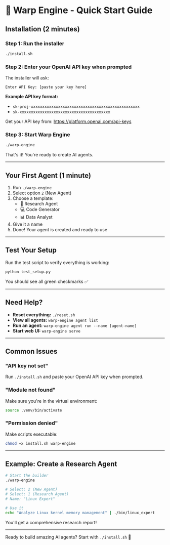 # 🚀 Warp Engine - Quick Start Guide

## Installation (2 minutes)

### Step 1: Run the installer
```bash
./install.sh
```

### Step 2: Enter your OpenAI API key when prompted
The installer will ask:
```
Enter API Key: [paste your key here]
```

**Example API key format:**
- `sk-proj-xxxxxxxxxxxxxxxxxxxxxxxxxxxxxxxxxxxxxxxxxxxxxxxx`
- `sk-xxxxxxxxxxxxxxxxxxxxxxxxxxxxxxxxxxxxxxxx`

Get your API key from: https://platform.openai.com/api-keys

### Step 3: Start Warp Engine
```bash
./warp-engine
```

That's it! You're ready to create AI agents.

---

## Your First Agent (1 minute)

1. Run `./warp-engine`
2. Select option `2` (New Agent)
3. Choose a template:
   - 🔬 Research Agent
   - 💻 Code Generator
   - 📊 Data Analyst
4. Give it a name
5. Done! Your agent is created and ready to use

---

## Test Your Setup

Run the test script to verify everything is working:
```bash
python test_setup.py
```

You should see all green checkmarks ✅

---

## Need Help?

- **Reset everything:** `./reset.sh`
- **View all agents:** `warp-engine agent list`
- **Run an agent:** `warp-engine agent run --name [agent-name]`
- **Start web UI:** `warp-engine serve`

---

## Common Issues

### "API key not set"
Run `./install.sh` and paste your OpenAI API key when prompted.

### "Module not found"
Make sure you're in the virtual environment:
```bash
source .venv/bin/activate
```

### "Permission denied"
Make scripts executable:
```bash
chmod +x install.sh warp-engine
```

---

## Example: Create a Research Agent

```bash
# Start the builder
./warp-engine

# Select: 2 (New Agent)
# Select: 1 (Research Agent)
# Name: "Linux Expert"

# Use it
echo "Analyze Linux kernel memory management" | ./bin/linux_expert
```

You'll get a comprehensive research report!

---

Ready to build amazing AI agents? Start with `./install.sh` 🎉
